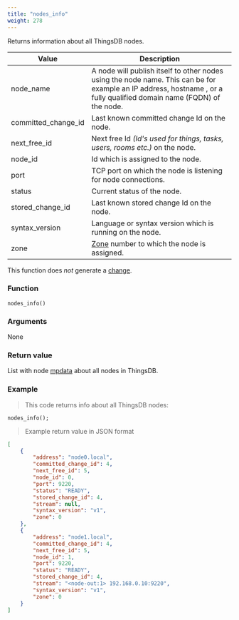 ```yaml
---
title: "nodes_info"
weight: 278
---
```


Returns information about all ThingsDB nodes.

Value | Description
------- | -----------
node_name | A node will publish itself to other nodes using the node name. This can be for example an IP address,  hostname , or a fully qualified domain name (FQDN) of the node.
committed_change_id | Last known committed change Id on the node.
next_free_id | Next free Id *(Id's used for things, tasks, users, rooms etc.)* on the node.
node_id | Id which is assigned to the node.
port | TCP port on which the node is listening for node connections.
status | Current status of the node.
stored_change_id | Last known stored change Id on the node.
syntax_version | Language or syntax version which is running on the node.
zone | [Zone](../../overview/dictionary) number to which the node is assigned.

This function does *not* generate a [change](../../overview/changes).

### Function

`nodes_info()`

### Arguments

None

### Return value

List with node [mpdata](../../data-types/mpdata) about all nodes in ThingsDB.

### Example

> This code returns info about all ThingsDB nodes:

```thingsdb,should_pass,@n
nodes_info();
```

> Example return value in JSON format

```json
[
    {
        "address": "node0.local",
        "committed_change_id": 4,
        "next_free_id": 5,
        "node_id": 0,
        "port": 9220,
        "status": "READY",
        "stored_change_id": 4,
        "stream": null,
        "syntax_version": "v1",
        "zone": 0
    },
    {
        "address": "node1.local",
        "committed_change_id": 4,
        "next_free_id": 5,
        "node_id": 1,
        "port": 9220,
        "status": "READY",
        "stored_change_id": 4,
        "stream": "<node-out:1> 192.168.0.10:9220",
        "syntax_version": "v1",
        "zone": 0
    }
]
```
